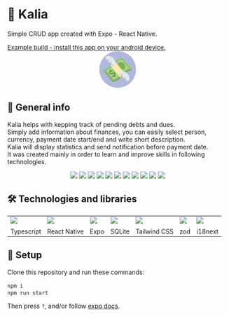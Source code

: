 # 💸 Kalia
<p>Simple CRUD app created with Expo - React Native.</p>
<a href="https://expo.dev/accounts/gkushi/projects/kalia/builds/832ee00b-5190-48ea-977b-1c5e02f28d10">Example build - install this app on your android device.</a>
<div align='center'>
<img width="84px" height="84px" style="border-radius:50px" src="./assets/icon.png" />
</div>

## 📝 General info
<p>Kalia helps with kepping track of pending debts and dues.<br>
Simply add information about finances, you can easily select person, currency, payment date start/end and write short description.<br>
Kalia will display statistics and send notification before payment date.<br>
It was created mainly in order to learn and improve skills in following technologies.</p>

<div align='center'>
<img width="250px" src="https://i.imgur.com/OUVr4K0.png" />
<img width="250px" src="https://i.imgur.com/4D7hInI.png" />
<img width="250px" src="https://i.imgur.com/oCOh9q9.png" />
<img width="250px" src="https://i.imgur.com/72ctsOb.png" />
<img width="250px" src="https://i.imgur.com/UHM8YKY.png" />
<img width="250px" src="https://i.imgur.com/klBl4wz.png" />
<img width="250px" src="https://i.imgur.com/InWYxTX.png" />
<img width="250px" src="https://i.imgur.com/cari95r.png" />
<img width="250px" src="https://i.imgur.com/0g56XXp.png" />
<img width="250px" src="https://i.imgur.com/vxAHBQN.png" />
<img width="250px" src="https://i.imgur.com/CjP0p5h.png" />
</div>

## 🛠 Technologies and libraries

<div align="center">
  <table>
    <tr>
      <td>
        <img width="96px" src="https://cdn.worldvectorlogo.com/logos/typescript.svg" />
      </td>
      <td>
        <img width="96px" src="https://cdn.worldvectorlogo.com/logos/react-native-1.svg" />
      </td>
      <td>
        <img width="96px" src="https://cdn.worldvectorlogo.com/logos/expo-1.svg" />
      </td>
      <td>
        <img width="96px" src="https://cdn.worldvectorlogo.com/logos/sqlite.svg" />
      </td>
      <td>
        <img width="96px" src="https://cdn.worldvectorlogo.com/logos/tailwindcss.svg" />
      </td>
      <td>
        <img width="96px" src="https://zod.dev/logo.svg" />
      </td>
      <td>
        <img width="96px" src="https://www.gitbook.com/cdn-cgi/image/width=40,height=40,fit=contain,dpr=1,format=auto/https%3A%2F%2F1143667985-files.gitbook.io%2F~%2Ffiles%2Fv0%2Fb%2Fgitbook-legacy-files%2Fo%2Fspaces%252F-L9iS6Wm2hynS5H9Gj7j%252Favatar.png%3Fgeneration%3D1523462254548780%26alt%3Dmedia" />
      </td>
    </tr>
     <tr>
      <td align='center'>
        Typescript
      </td>
      <td align='center'>
        React Native
      </td>
      <td align='center'>
        Expo
      </td>
      <td align='center'>
        SQLite
      </td>
      <td align='center'>
        Tailwind CSS
      </td>
      <td align='center'>
        zod
      </td>
      <td align='center'>
        i18next
      </td>
    </tr>
  </table>
</div>

## 🚀 Setup

<p>Clone this repository and run these commands:</p>

```
npm i
npm run start
```

<p>Then press <code>?</code>, and/or follow <a href="https://docs.expo.dev/">expo docs</a>.</p>

